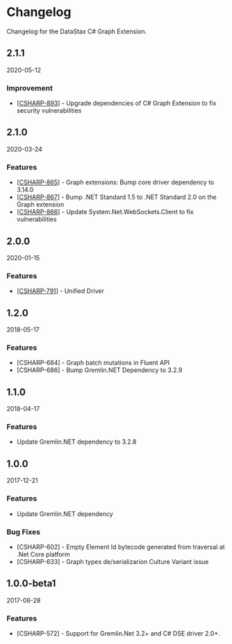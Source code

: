 # Changelog

Changelog for the DataStax C# Graph Extension.

## 2.1.1

2020-05-12

### Improvement

*   [[CSHARP-893](https://datastax-oss.atlassian.net/browse/CSHARP-893)] - Upgrade dependencies of C# Graph Extension to fix security vulnerabilities

## 2.1.0

2020-03-24

### Features

*   [[CSHARP-865](https://datastax-oss.atlassian.net/browse/CSHARP-865)] - Graph extensions: Bump core driver dependency to 3.14.0
*   [[CSHARP-867](https://datastax-oss.atlassian.net/browse/CSHARP-867)] - Bump .NET Standard 1.5 to .NET Standard 2.0 on the Graph extension
*   [[CSHARP-866](https://datastax-oss.atlassian.net/browse/CSHARP-866)] - Update System.Net.WebSockets.Client to fix vulnerabilities

## 2.0.0

2020-01-15

### Features

*   [[CSHARP-791](https://datastax-oss.atlassian.net/browse/CSHARP-791)] - Unified Driver

## 1.2.0

2018-05-17

### Features

- [CSHARP-684] - Graph batch mutations in Fluent API
- [CSHARP-686] - Bump Gremlin.NET Dependency to 3.2.9

## 1.1.0

2018-04-17

### Features

- Update Gremlin.NET dependency to 3.2.8

## 1.0.0

2017-12-21

### Features

- Update Gremlin.NET dependency

### Bug Fixes

- [CSHARP-602] - Empty Element Id bytecode generated from traversal at .Net Core platform
- [CSHARP-633] - Graph types de/serializarion Culture Variant issue

## 1.0.0-beta1

2017-08-28

### Features

- [CSHARP-572] - Support for Gremlin.Net 3.2+ and C# DSE driver 2.0+.